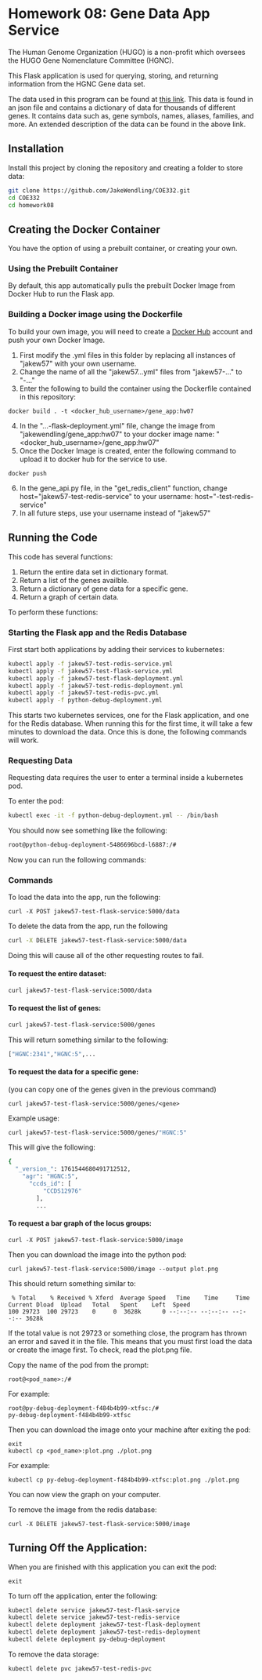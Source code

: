 # Homework 08: Gene Data App Service

The Human Genome Organization (HUGO) is a non-profit which oversees the HUGO Gene Nomenclature Committee (HGNC). 

This Flask application is used for querying, storing, and returning information from the HGNC Gene data set. 

The data used in this program can be found at [this link](https://www.genenames.org/download/archive/). This data is found in an json file and contains a dictionary of data for thousands of different genes. It contains data such as, gene symbols, names, aliases, families, and more. An extended description of the data can be found in the above link.

## Installation

Install this project by cloning the repository and creating a folder to store data:

```bash
git clone https://github.com/JakeWendling/COE332.git
cd COE332
cd homework08
```

## Creating the Docker Container
You have the option of using a prebuilt container, or creating your own.

### Using the Prebuilt Container
By default, this app automatically pulls the prebuilt Docker Image from Docker Hub to run the Flask app.

### Building a Docker image using the Dockerfile
To build your own image, you will need to create a [Docker Hub](https://hub.docker.com/) account and push your own Docker Image.

1. First modify the .yml files in this folder by replacing all instances of "jakew57" with your own username.
2. Change the name of all the "jakew57...yml" files from "jakew57-..." to "<username>-..."
3. Enter the following to build the container using the Dockerfile contained in this repository:
```
docker build . -t <docker_hub_username>/gene_app:hw07
```
4. In the "...-flask-deployment.yml" file, change the image from "jakewendling/gene_app:hw07" to your docker image name: "<docker_hub_username>/gene_app:hw07"
5. Once the Docker Image is created, enter the following command to upload it to docker hub for the service to use.
```
docker push
```
6. In the gene_api.py file, in the "get_redis_client" function, change host="jakew57-test-redis-service" to your username: host="<username>-test-redis-service"
7. In all future steps, use your username instead of "jakew57"

## Running the Code

This code has several functions:
1. Return the entire data set in dictionary format.
2. Return a list of the genes availble.
3. Return a dictionary of gene data for a specific gene.
4. Return a graph of certain data.

To perform these functions:

### Starting the Flask app and the Redis Database
First start both applications by adding their services to kubernetes:

```bash
kubectl apply -f jakew57-test-redis-service.yml
kubectl apply -f jakew57-test-flask-service.yml
kubectl apply -f jakew57-test-flask-deployment.yml
kubectl apply -f jakew57-test-redis-deployment.yml
kubectl apply -f jakew57-test-redis-pvc.yml
kubectl apply -f python-debug-deployment.yml
```

This starts two kubernetes services, one for the Flask application, and one for the Redis database.
When running this for the first time, it will take a few minutes to download the data. Once this is done, the following commands will work.

### Requesting Data
Requesting data requires the user to enter a terminal inside a kubernetes pod.

To enter the pod:
```bash
kubectl exec -it -f python-debug-deployment.yml -- /bin/bash
```

You should now see something like the following:
```bash
root@python-debug-deployment-5486696bcd-l6887:/#
```

Now you can run the following commands:

### Commands

To load the data into the app, run the following:
```
curl -X POST jakew57-test-flask-service:5000/data
```

To delete the data from the app, run the following
```bash
curl -X DELETE jakew57-test-flask-service:5000/data
```

Doing this will cause all of the other requesting routes to fail.

#### To request the entire dataset:
```bash
curl jakew57-test-flask-service:5000/data
```

#### To request the list of genes:
```bash
curl jakew57-test-flask-service:5000/genes
```
This will return something similar to the following:
```bash
["HGNC:2341","HGNC:5",...
```

#### To request the data for a specific gene:
(you can copy one of the genes given in the previous command)
```
curl jakew57-test-flask-service:5000/genes/<gene>
```

Example usage:
```bash
curl jakew57-test-flask-service:5000/genes/"HGNC:5"
```

This will give the following:
```bash
{
  "_version_": 1761544680491712512,
    "agr": "HGNC:5",
      "ccds_id": [
          "CCDS12976"
	    ],
	    ...
```

#### To request a bar graph of the locus groups:
```
curl -X POST jakew57-test-flask-service:5000/image
```
Then you can download the image into the python pod:
```
curl jakew57-test-flask-service:5000/image --output plot.png
```
This should return something similar to:
```
 % Total    % Received % Xferd  Average Speed   Time    Time     Time  Current Dload  Upload   Total   Spent    Left  Speed
100 29723  100 29723    0     0  3628k      0 --:--:-- --:--:-- --:--:-- 3628k
```
If the total value is not 29723 or something close, the program has thrown an error and saved it in the file.
This means that you must first load the data or create the image first. To check, read the plot.png file.


Copy the name of the pod from the prompt:
```
root@<pod_name>:/#
```
For example:
```
root@py-debug-deployment-f484b4b99-xtfsc:/#
py-debug-deployment-f484b4b99-xtfsc
```
Then you can download the image onto your machine after exiting the pod:
```
exit
kubectl cp <pod_name>:plot.png ./plot.png 
```
For example:
```
kubectl cp py-debug-deployment-f484b4b99-xtfsc:plot.png ./plot.png
```
You can now view the graph on your computer.

To remove the image from the redis database:
```
curl -X DELETE jakew57-test-flask-service:5000/image
```

## Turning Off the Application:

When you are finished with this application you can exit the pod:
```
exit
```

To turn off the application, enter the following:
```bash
kubectl delete service jakew57-test-flask-service
kubectl delete service jakew57-test-redis-service
kubectl delete deployment jakew57-test-flask-deployment
kubectl delete deployment jakew57-test-redis-deployment
kubectl delete deployment py-debug-deployment
```

To remove the data storage:
```
kubectl delete pvc jakew57-test-redis-pvc
```